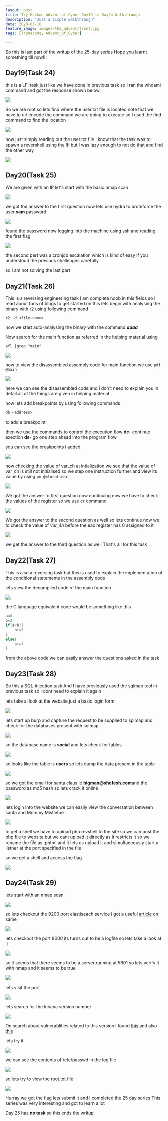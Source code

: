 ```yaml
---
layout: post
title: Try Hackme Advent of Cyber Day19 to Day24 Walkthrough
description: "Just a simple walkthrough"
date: 2020-03-10
feature_image: images/thm_advent/front.jpg
tags: [TryHackMe, Advent_Of_Cyber]

---
```

<!--more-->
So this is last part of the writup of the 25-day series
Hope you learnt something till now!!!

## Day19(Task 24)

this is a LFI task 
just like we have done in previous task 
so I ran the whoami command and got the response shown below

![](images/thm_advent/82.png)

So we are root so lets find where the user.txt file is located note that we have to url encode the command we are going to execute so I used the find command to find the location

![](images/thm_advent/80.png)

now just simply reading out the user.txt file 
I know that the task was to spawn a revershell using the lfi but I was lazy enough to not do that and find the other way

![](images/thm_advent/81.png)

## Day20(Task 25)

We are given with an IP let's start with the basic nmap scan

![](images/thm_advent/83.png)

we got the answer to the first question now lets use hydra to bruteforce the user **sam** password

![](images/thm_advent/84.png)

found the password now logging into the machine using ssh and reading the first flag

![](images/thm_advent/85.png)

the second part was a cronjob escalation which is kind of easy if you understood the previous challenges carefully

so I am not solving the last part 

## Day21(Task 26)

This is a reversing engineering task 
I am complete noob in this fields so I read about tons of blogs to get started on this
lets begin with analysing the binary with r2 using following command

```
r2 -d <file-name>
```

now we start auto-analysing the binary with the command ***aaaa***

Now search for the main function as referred in the helping material using 
```
afl |grep "main"
```

![](images/thm_advent/86.png)

now to view the disassembled assembly code for main function we use 
``` pdf @main ```

![](images/thm_advent/87.png)

here we can see the disassembled code and I don't need to explain you in detail all of the things are given in helping material

now lets add breakpoints  by using following commands
```
db <address>
```

to add a breakpoint

then we use the commands to control the execution flow
**dc**- continue exection 
**ds**- go one step ahead into the program flow

you can see the breakpoints i added 

![](images/thm_advent/88.png)

now checking the value of var_ch at intialization
we see that the value of var_ch is still not initialised so we step one instruction further and view its value by using ``` px @<location> ```

![](images/thm_advent/89.png)

We got the answer to first question now continuing
now we have to check the values of the register so we use ``` dr ``` command

![](images/thm_advent/90.png)

We got the answer to the second question as well so lets continue
now we to check the value of *var_4h* before the eax register has 0 assigned to it

![](images/thm_advent/91.png)

we get the answer to the third question as well 
That's all for this task

## Day22(Task 27)

This is also a reversing task but this is used to explain the implementation of the conditional statements in the assembly code 

lets view the decompiled code of the main function

![](images/thm_advent/92.png)

the C language equivalent code would be something like this

```c
a=8
b=2
if(a<b){
	b+=7
}
else{
	a+=1
}
```

from the above code we can easily answer the questions asked in the task

## Day23(Task 28)

So this a SQL-injection task
And I have previously used the sqlmap tool in previous task so I dont need to explain it again

lets take al look at the website,just a basic login form

![](images/thm_advent/93.png)

lets start up burp and capture the request to be supplied to splmap
and check for the databases present with sqlmap

![](images/thm_advent/94.png)

so the database name is **social** and lets check for tables

![](images/thm_advent/95.png)

so looks like the table is **users** so lets dump the data present in the table

![](images/thm_advent/96.png)

so we got the email for santa claus ie **bigman@shefesh.com**and the password as md5 hash so lets crack it online

![](images/thm_advent/97.png)

lets login into the website
we can easily view the conversation between santa and Mommy Mistletoe

![](images/thm_advent/98.png)

to get a shell we have to upload php revshell to the site 
so we can post the php file to website but we cant upload it directly as it restricts it so we rename the file as .phtml and it lets us upload it and simultaneously start a listner at the port specified in the file 

so we get a shell and access the flag

![](images/thm_advent/99.png)


## Day24(Task 29)

lets start with an nmap scan

![](images/thm_advent/100.png)

so lets checkout the 9200 port elastiseach service 
i got a useful [article](https://logz.io/blog/elasticsearch-queries/) on same

![](images/thm_advent/101.png)

lets checkout the port 8000
its turns out to be a logfile so lets take a look at it 

![](images/thm_advent/102.png)

so it seems that there seems to be a server running at 5601
so lets verify it with nmap and it seems to be true

![](images/thm_advent/103.png)

lets visit the port

![](images/thm_advent/104.png)

lets search for the kibana version number

![](images/thm_advent/105.png)

On search about vulnerablities related to this version i found [this](https://www.cvedetails.com/cve/CVE-2018-17246/) and also [this](https://www.cyberark.com/threat-research-blog/execute-this-i-know-you-have-it/)

lets try it 

![](images/thm_advent/106.png)

we can see the contents of /etc/passwd in the log file

![](images/thm_advent/107.png)

so lets try to view the root.txt file 

![](images/thm_advent/108.png)

Hurray we got the flag lets submit it and I completed the 25 day series
This series was very interesting and got to learn a lot 

Day 25 has **no task** so this ends the writup




